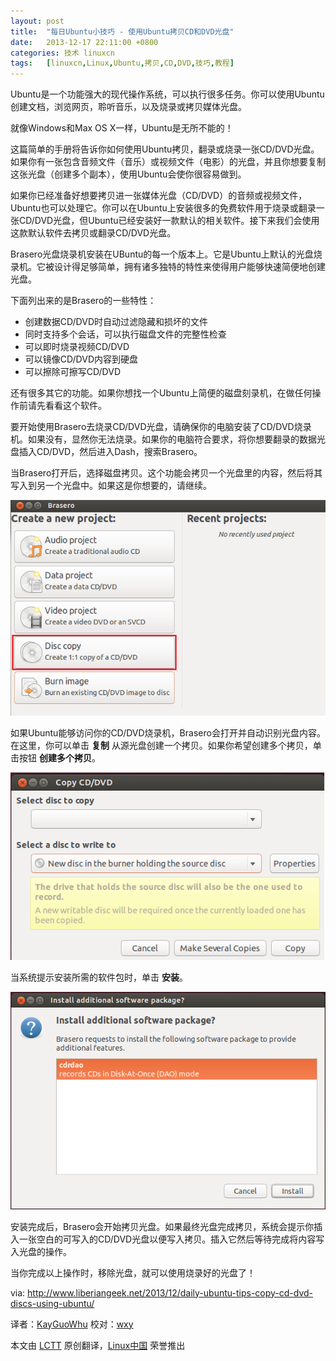 ```yaml
---
layout: post
title:	"每日Ubuntu小技巧 - 使用Ubuntu拷贝CD和DVD光盘"
date:	2013-12-17 22:11:00 +0800 
categories:	技术 linuxcn 
tags:	[linuxcn,Linux,Ubuntu,拷贝,CD,DVD,技巧,教程]
---
```



Ubuntu是一个功能强大的现代操作系统，可以执行很多任务。你可以使用Ubuntu创建文档，浏览网页，聆听音乐，以及烧录或拷贝媒体光盘。


就像Windows和Max OS X一样，Ubuntu是无所不能的！


这篇简单的手册将告诉你如何使用Ubuntu拷贝，翻录或烧录一张CD/DVD光盘。如果你有一张包含音频文件（音乐）或视频文件（电影）的光盘，并且你想要复制这张光盘（创建多个副本），使用Ubuntu会使你很容易做到。


如果你已经准备好想要拷贝进一张媒体光盘（CD/DVD）的音频或视频文件，Ubuntu也可以处理它。你可以在Ubuntu上安装很多的免费软件用于烧录或翻录一张CD/DVD光盘，但Ubuntu已经安装好一款默认的相关软件。接下来我们会使用这款默认软件去拷贝或翻录CD/DVD光盘。


Brasero光盘烧录机安装在UBuntu的每一个版本上。它是Ubuntu上默认的光盘烧录机。它被设计得足够简单，拥有诸多独特的特性来使得用户能够快速简便地创建光盘。


下面列出来的是Brasero的一些特性：


* 创建数据CD/DVD时自动过滤隐藏和损坏的文件
* 同时支持多个会话，可以执行磁盘文件的完整性检查
* 可以即时烧录视频CD/DVD
* 可以镜像CD/DVD内容到硬盘
* 可以擦除可擦写CD/DVD


还有很多其它的功能。如果你想找一个Ubuntu上简便的磁盘刻录机，在做任何操作前请先看看这个软件。


要开始使用Brasero去烧录CD/DVD光盘，请确保你的电脑安装了CD/DVD烧录机。如果没有，显然你无法烧录。如果你的电脑符合要求，将你想要翻录的数据光盘插入CD/DVD，然后进入Dash，搜索Brasero。


当Brasero打开后，选择磁盘拷贝。这个功能会拷贝一个光盘里的内容，然后将其写入到另一个光盘中。如果这是你想要的，请继续。


![](/Asserts/Images/album/201312/17/220945dbbbewybydy1pbym.png)


如果Ubuntu能够访问你的CD/DVD烧录机，Brasero会打开并自动识别光盘内容。在这里，你可以单击 **复制** 从源光盘创建一个拷贝。如果你希望创建多个拷贝，单击按钮 **创建多个拷贝**。


![](/Asserts/Images/album/201312/17/220947kbd6qeko6vzbve49.png)


当系统提示安装所需的软件包时，单击 **安装**。


![](/Asserts/Images/album/201312/17/220948su5jo3j67313odol.png)


安装完成后，Brasero会开始拷贝光盘。如果最终光盘完成拷贝，系统会提示你插入一张空白的可写入的CD/DVD光盘以便写入拷贝。插入它然后等待完成将内容写入光盘的操作。


当你完成以上操作时，移除光盘，就可以使用烧录好的光盘了！


via: <http://www.liberiangeek.net/2013/12/daily-ubuntu-tips-copy-cd-dvd-discs-using-ubuntu/>


译者：[KayGuoWhu](https://github.com/KayGuoWhu) 校对：[wxy](https://github.com/wxy)


本文由 [LCTT](https://github.com/LCTT/TranslateProject) 原创翻译，[Linux中国](http://linux.cn/) 荣誉推出
